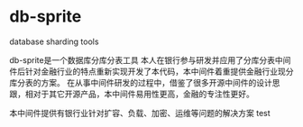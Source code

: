 # db-sprite
database sharding tools

db-sprite是一个数据库分库分表工具
本人在银行参与研发并应用了分库分表中间件后针对金融行业的特点重新实现开发了本代码，本中间件着重提供金融行业现分库分表的方案。
在从事中间件研发的过程中，借鉴了很多开源中间件的设计思跟，相对于其它开源产品，本中间件易用性更高，金融的专注性更好。

本中间件提供有银行业针对扩容、负载、加密、运维等问题的解决方案
test
